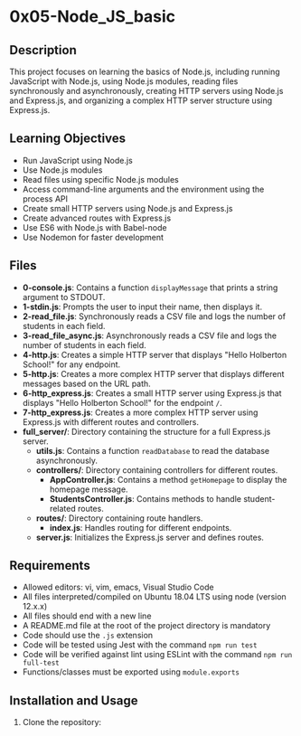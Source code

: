 # 0x05-Node_JS_basic

## Description
This project focuses on learning the basics of Node.js, including running JavaScript with Node.js, using Node.js modules, reading files synchronously and asynchronously, creating HTTP servers using Node.js and Express.js, and organizing a complex HTTP server structure using Express.js.

## Learning Objectives
- Run JavaScript using Node.js
- Use Node.js modules
- Read files using specific Node.js modules
- Access command-line arguments and the environment using the process API
- Create small HTTP servers using Node.js and Express.js
- Create advanced routes with Express.js
- Use ES6 with Node.js with Babel-node
- Use Nodemon for faster development

## Files
- **0-console.js**: Contains a function `displayMessage` that prints a string argument to STDOUT.
- **1-stdin.js**: Prompts the user to input their name, then displays it.
- **2-read_file.js**: Synchronously reads a CSV file and logs the number of students in each field.
- **3-read_file_async.js**: Asynchronously reads a CSV file and logs the number of students in each field.
- **4-http.js**: Creates a simple HTTP server that displays "Hello Holberton School!" for any endpoint.
- **5-http.js**: Creates a more complex HTTP server that displays different messages based on the URL path.
- **6-http_express.js**: Creates a small HTTP server using Express.js that displays "Hello Holberton School!" for the endpoint `/`.
- **7-http_express.js**: Creates a more complex HTTP server using Express.js with different routes and controllers.
- **full_server/**: Directory containing the structure for a full Express.js server.
  - **utils.js**: Contains a function `readDatabase` to read the database asynchronously.
  - **controllers/**: Directory containing controllers for different routes.
    - **AppController.js**: Contains a method `getHomepage` to display the homepage message.
    - **StudentsController.js**: Contains methods to handle student-related routes.
  - **routes/**: Directory containing route handlers.
    - **index.js**: Handles routing for different endpoints.
  - **server.js**: Initializes the Express.js server and defines routes.

## Requirements
- Allowed editors: vi, vim, emacs, Visual Studio Code
- All files interpreted/compiled on Ubuntu 18.04 LTS using node (version 12.x.x)
- All files should end with a new line
- A README.md file at the root of the project directory is mandatory
- Code should use the `.js` extension
- Code will be tested using Jest with the command `npm run test`
- Code will be verified against lint using ESLint with the command `npm run full-test`
- Functions/classes must be exported using `module.exports`

## Installation and Usage
1. Clone the repository:

